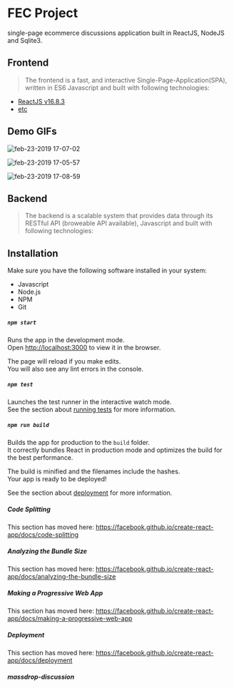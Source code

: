 # FEC Project


single-page ecommerce discussions application built in ReactJS, NodeJS and Sqlite3. 



## Frontend

> The frontend is a fast, and interactive Single-Page-Application(SPA), written in ES6 Javascript and built with following technologies:
- [ReactJS v16.8.3](http://reactjs.org "ReactJS v16.8.3")
- [etc](http://https://github.com/hrnyc20-agrabah/massdrop-discussion/blob/master/package.json "etc")


## Demo GIFs
![feb-23-2019 17-07-02](https://user-images.githubusercontent.com/43450544/53292219-7a1abd80-378d-11e9-8918-c6c92106f5fb.gif)


![feb-23-2019 17-05-57](https://user-images.githubusercontent.com/43450544/53292213-58213b00-378d-11e9-860d-f87e2fd4c85d.gif)


![feb-23-2019 17-08-59](https://user-images.githubusercontent.com/43450544/53292245-c239e000-378d-11e9-8692-2a570d935591.gif)


## Backend
> The backend is a scalable system that provides data through its RESTful API (broweable API available), Javascript and built with following technologies: 


## Installation
Make sure you have the following software installed in your system:
- Javascript
- Node.js
- NPM 
- Git







##### `npm start`

Runs the app in the development mode.<br>
Open [http://localhost:3000](http://localhost:3000) to view it in the browser.

The page will reload if you make edits.<br>
You will also see any lint errors in the console.

#####  `npm test`

Launches the test runner in the interactive watch mode.<br>
See the section about [running tests](https://facebook.github.io/create-react-app/docs/running-tests) for more information.

#####  `npm run build`

Builds the app for production to the `build` folder.<br>
It correctly bundles React in production mode and optimizes the build for the best performance.

The build is minified and the filenames include the hashes.<br>
Your app is ready to be deployed!

See the section about [deployment](https://facebook.github.io/create-react-app/docs/deployment) for more information.


#####  Code Splitting

This section has moved here: https://facebook.github.io/create-react-app/docs/code-splitting

#####  Analyzing the Bundle Size

This section has moved here: https://facebook.github.io/create-react-app/docs/analyzing-the-bundle-size

#####  Making a Progressive Web App

This section has moved here: https://facebook.github.io/create-react-app/docs/making-a-progressive-web-app


#####  Deployment

This section has moved here: https://facebook.github.io/create-react-app/docs/deployment


#####  massdrop-discussion
